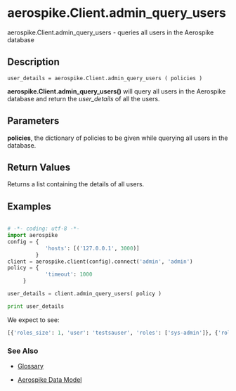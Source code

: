 
# aerospike.Client.admin_query_users

aerospike.Client.admin_query_users - queries all users in the Aerospike database

## Description

```
user_details = aerospike.Client.admin_query_users ( policies )

```

**aerospike.Client.admin_query_users()** will query all users in the Aerospike
database and return the *user_details* of all the users.

## Parameters

**policies**, the dictionary of policies to be given while querying all users in the database.   

## Return Values
Returns a list containing the details of all users.

## Examples

```python

# -*- coding: utf-8 -*-
import aerospike
config = {
            'hosts': [('127.0.0.1', 3000)]
         }
client = aerospike.client(config).connect('admin', 'admin')
policy = {
            'timeout': 1000
	 }

user_details = client.admin_query_users( policy )

print user_details

```

We expect to see:

```python
[{'roles_size': 1, 'user': 'testsauser', 'roles': ['sys-admin']}, {'roles_size': 1, 'user': 'testuauser', 'roles': ['user-admin']}, {'roles_size': 3, 'user': 'example', 'roles': ['sys-admin', 'read', 'read-write']}]
```



### See Also



- [Glossary](http://www.aerospike.com/docs/guide/glossary.html)

- [Aerospike Data Model](http://www.aerospike.com/docs/architecture/data-model.html)
